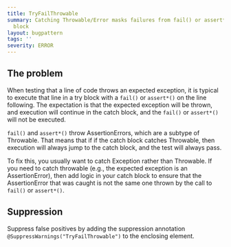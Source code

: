 ```yaml
---
title: TryFailThrowable
summary: Catching Throwable/Error masks failures from fail() or assert*() in the try
  block
layout: bugpattern
tags: ''
severity: ERROR
---
```


<!--
*** AUTO-GENERATED, DO NOT MODIFY ***
To make changes, edit the @BugPattern annotation or the explanation in docs/bugpattern.
-->


## The problem
When testing that a line of code throws an expected exception, it is typical to
execute that line in a try block with a `fail()` or `assert*()` on the line
following. The expectation is that the expected exception will be thrown, and
execution will continue in the catch block, and the `fail()` or `assert*()` will
not be executed.

`fail()` and `assert*()` throw AssertionErrors, which are a subtype of
Throwable. That means that if if the catch block catches Throwable, then
execution will always jump to the catch block, and the test will always pass.

To fix this, you usually want to catch Exception rather than Throwable. If you
need to catch throwable (e.g., the expected exception is an AssertionError),
then add logic in your catch block to ensure that the AssertionError that was
caught is not the same one thrown by the call to `fail()` or `assert*()`.

## Suppression
Suppress false positives by adding the suppression annotation `@SuppressWarnings("TryFailThrowable")` to the enclosing element.
